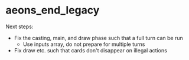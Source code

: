 # aeons_end_legacy
Next steps:
- Fix the casting, main, and draw phase such that a full turn can be run
    - Use inputs array, do not prepare for multiple turns
- Fix draw etc. such that cards don't disappear on illegal actions 